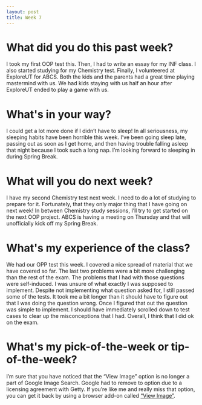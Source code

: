 ```yaml
---
layout: post
title: Week 7
---
```


# What did you do this past week?
I took my first OOP test this. Then, I had to write an essay for my INF class. I also started studying for my Chemistry test. Finally, I volunteered at ExploreUT for ABCS. Both the kids and the parents had a great time playing mastermind with us. We had kids staying with us half an hour after ExploreUT ended to play a game with us.

# What's in your way?
I could get a lot more done if I didn’t have to sleep! In all seriousness, my sleeping habits have been horrible this week. I’ve been going sleep late, passing out as soon as I get home, and then having trouble falling asleep that night because I took such a long nap. I’m looking forward to sleeping in during Spring Break. 

# What will you do next week?
I have my second Chemistry test next week. I need to do a lot of studying to prepare for it. Fortunately, that they only major thing that I have going on next week! In between Chemistry study sessions, I’ll try to get started on the next OOP project. ABCS is having a meeting on Thursday and that will unofficially kick off my Spring Break.

# What's my experience of the class?
We had our OPP test this week. I covered a nice spread of material that we have covered so far. The last two problems were a bit more challenging than the rest of the exam. The problems that I had with those questions were self-induced. I was unsure of what exactly I was supposed to implement. Despite not implementing what question asked for, I still passed some of the tests. It took me a bit longer than it should have to figure out that I was doing the question wrong. Once I figured that out the question was simple to implement. I should have immediately scrolled down to test cases to clear up the misconceptions that I had. Overall, I think that I did ok on the exam.

# What's my pick-of-the-week or tip-of-the-week?
I’m sure that you have noticed that the “View Image” option is no longer a part of Google Image Search. Google had to remove to option due to a licensing agreement with Getty. If you’re like me and really miss that option, you can get it back by using a browser add-on called [“View Image”]( https://chrome.google.com/webstore/detail/view-image/jpcmhcelnjdmblfmjabdeclccemkghjk/related). 
